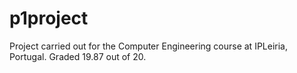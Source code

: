 # p1project
Project carried out for the Computer Engineering course at IPLeiria, Portugal. Graded 19.87 out of 20.